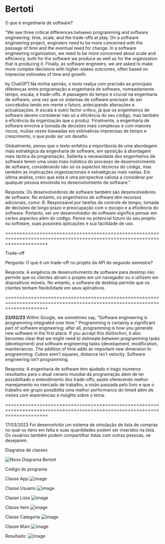 # Bertoti

O que é engenharia de software?

"We see three critical differences between programming and software engineering: time, scale, and the trade-offs at play.   On a software engineering project, engineers need to be more concerned with the passage of time and the eventual need for change. In a software engineering organization, we need to be more concerned about scale and efficiency, both for the software we produce as well as for the organization that is producing it. Finally, as software engineers, we are asked to make more complex decisions with higher-stakes outcomes, often based on imprecise estimates of time and growth.

by ChatGPT:Na minha opinião, o texto realça com precisão as principais diferenças entre programação e engenharia de software, nomeadamente tempo, escala, e trade-offs. A passagem do tempo é crucial na engenharia de software, uma vez que os sistemas de software precisam de ser concebidos tendo em mente o futuro, antecipando alterações e actualizações. A escala é outro factor crítico, já que os engenheiros de software devem considerar não só a eficiência do seu código, mas também a eficiência da organização que o produz. Finalmente, a engenharia de software envolve a tomada de decisões mais complexas e com maiores riscos, muitas vezes baseadas em estimativas imprecisas de tempo e crescimento, o que pode ser um desafio.

Globalmente, penso que o texto enfatiza a importância de uma abordagem mais estratégica da engenharia de software, em oposição à abordagem mais táctica da programação. Salienta a necessidade dos engenheiros de software terem uma visão mais holística do processo de desenvolvimento de software, considerando não só os aspectos técnicos do código, mas também as implicações organizacionais e estratégicas mais vastas. Em última análise, creio que esta é uma perspectiva valiosa a considerar por qualquer pessoa envolvida no desenvolvimento de software."

Resposta:
Os desenvolvedores de software também são desenvolvedores de software. No entanto, os engenheiros de software têm recursos adicionais, como: B. Responsável por tarefas de controle de tempo, tomada de decisões de longo prazo e preocupação com o escopo e a eficiência do software. Portanto, ser um desenvolvedor de software significa pensar em certos aspectos além do código. Pense no potencial futuro do seu projeto ou software, suas possíveis aplicações e sua facilidade de uso.

===========================================================================================================================

Trade-off

Pergunta: O que é um trade-off no projeto da API do segundo semestre?

Resposta: A exigência de desenvolvimento de software para desktop não permite que os clientes abram o projeto em um navegador ou o utilizem em dispositivos móveis. No entanto, o software de desktop permite que os clientes tenham flexibilidade em seus aplicativos.

===========================================================================================================================

<strong>23/02/23</strong>
Within Google, we sometimes say, “Software engineering is programming integrated over time.” Programming  is certainly a significant part of software engineering: after all, programming is how you generate new software in the first place. If you accept this distinction, it also becomes clear that we might need to delineate between programming tasks (development) and software engineering tasks (development, modification, maintenance). The addition of time adds an important new dimension to programming. Cubes aren’t squares, distance isn’t velocity. Software engineering isn’t programming.

Resposta: A engenharia de software tem ajudado e trago inumeros resultados para o atual cenario mundial da programação alem de ter possibilitado o entendimento dos trade-offs, assim oferecendo melhor manejamento no mercado de trabalho; a visão passada pelo livro e que o trabalho em grupo possibilita uma melhor performance do timed além de visões com experiencias e insights sobre o tema.

===========================================================================================================================

17/03/2023
Foi desenvolvido um sistema de simulação de lista de compras no qual os itens em falta e suas quantidades podem ser inseridos na lista. Os usuários também podem compartilhar listas com outras pessoas, se desejarem.

Diagrama de classes

![Novo Diagrama Bertoti](https://github.com/VictorGuui/Bertoti/assets/101465349/8d8942d3-f7fd-40cd-b602-d4197b2a9aea)

Código do programa

Classe App
![image](https://github.com/VictorGuui/Bertoti/assets/101465349/e5d4a26f-a52b-4f86-aaba-46a756119f49)

Classe Usuario
![image](https://github.com/VictorGuui/Bertoti/assets/101465349/a77c20b2-dbbd-44f2-aa48-ac4190bc6e19)

Classe Lista
![image](https://github.com/VictorGuui/Bertoti/assets/101465349/a82d537d-9781-46a4-af29-2fa8e1ef2af2)

Classe Item
![image](https://github.com/VictorGuui/Bertoti/assets/101465349/ffea5c99-2f0c-4cc3-aba1-e746fa53e438)

Classe Categoria
![image](https://github.com/VictorGuui/Bertoti/assets/101465349/7eb70d31-dd7f-4240-be50-4ab73a3dc0d9)

Classe Main
![image](https://github.com/VictorGuui/Bertoti/assets/101465349/aa46d091-7210-42ac-ac5b-4e4231016265)

Resultado:
![image](https://github.com/VictorGuui/Bertoti/assets/101465349/eb3aa412-1f31-4b2b-bcf2-da398e2ff6fe)













